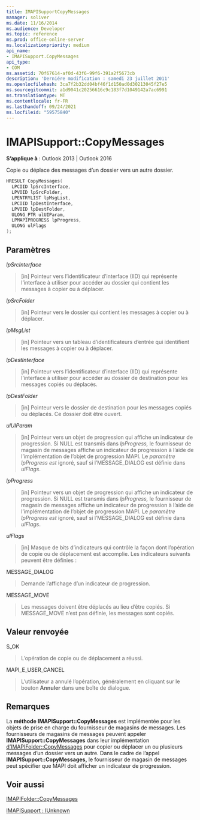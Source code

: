 ```yaml
---
title: IMAPISupportCopyMessages
manager: soliver
ms.date: 11/16/2014
ms.audience: Developer
ms.topic: reference
ms.prod: office-online-server
ms.localizationpriority: medium
api_name:
- IMAPISupport.CopyMessages
api_type:
- COM
ms.assetid: 70f67614-af0d-43f6-99f6-391a2f5673cb
description: 'Derniére modification : samedi 23 juillet 2011'
ms.openlocfilehash: 3ca7f2b32dd04bf46f1d150ad0d30213045f27e5
ms.sourcegitcommit: a1d9041c20256616c9c183f7d1049142a7ac6991
ms.translationtype: MT
ms.contentlocale: fr-FR
ms.lasthandoff: 09/24/2021
ms.locfileid: "59575840"
---
```

# <a name="imapisupportcopymessages"></a>IMAPISupport::CopyMessages

  
  
**S’applique à** : Outlook 2013 | Outlook 2016 
  
Copie ou déplace des messages d’un dossier vers un autre dossier.
  
```cpp
HRESULT CopyMessages(
  LPCIID lpSrcInterface,
  LPVOID lpSrcFolder,
  LPENTRYLIST lpMsgList,
  LPCIID lpDestInterface,
  LPVOID lpDestFolder,
  ULONG_PTR ulUIParam,
  LPMAPIPROGRESS lpProgress,
  ULONG ulFlags
);
```

## <a name="parameters"></a>Paramètres

 _lpSrcInterface_
  
> [in] Pointeur vers l’identificateur d’interface (IID) qui représente l’interface à utiliser pour accéder au dossier qui contient les messages à copier ou à déplacer.
    
 _lpSrcFolder_
  
> [in] Pointeur vers le dossier qui contient les messages à copier ou à déplacer.
    
 _lpMsgList_
  
> [in] Pointeur vers un tableau d’identificateurs d’entrée qui identifient les messages à copier ou à déplacer. 
    
 _lpDestInterface_
  
> [in] Pointeur vers l’identificateur d’interface (IID) qui représente l’interface à utiliser pour accéder au dossier de destination pour les messages copiés ou déplacés.
    
 _lpDestFolder_
  
> [in] Pointeur vers le dossier de destination pour les messages copiés ou déplacés. Ce dossier doit être ouvert.
    
 _ulUIParam_
  
> [in] Pointeur vers un objet de progression qui affiche un indicateur de progression. Si NULL est transmis dans  _lpProgress,_ le fournisseur de magasin de messages affiche un indicateur de progression à l’aide de l’implémentation de l’objet de progression MAPI. Le  _paramètre lpProgress est_ ignoré, sauf si l’MESSAGE_DIALOG est définie dans  _ulFlags_.
    
 _lpProgress_
  
> [in] Pointeur vers un objet de progression qui affiche un indicateur de progression. Si NULL est transmis dans  _lpProgress,_ le fournisseur de magasin de messages affiche un indicateur de progression à l’aide de l’implémentation de l’objet de progression MAPI. Le  _paramètre lpProgress est_ ignoré, sauf si l’MESSAGE_DIALOG est définie dans  _ulFlags_.
    
 _ulFlags_
  
> [in] Masque de bits d’indicateurs qui contrôle la façon dont l’opération de copie ou de déplacement est accomplie. Les indicateurs suivants peuvent être définies :
    
MESSAGE_DIALOG 
  
> Demande l’affichage d’un indicateur de progression.
    
MESSAGE_MOVE 
  
> Les messages doivent être déplacés au lieu d’être copiés. Si MESSAGE_MOVE n’est pas définie, les messages sont copiés.
    
## <a name="return-value"></a>Valeur renvoyée

S_OK 
  
> L’opération de copie ou de déplacement a réussi.
    
MAPI_E_USER_CANCEL 
  
> L’utilisateur a annulé l’opération, généralement en cliquant sur le bouton **Annuler** dans une boîte de dialogue. 
    
## <a name="remarks"></a>Remarques

La **méthode IMAPISupport::CopyMessages** est implémentée pour les objets de prise en charge du fournisseur de magasins de messages. Les fournisseurs de magasins de messages peuvent appeler **IMAPISupport::CopyMessages** dans leur implémentation [d’IMAPIFolder::CopyMessages](imapifolder-copymessages.md) pour copier ou déplacer un ou plusieurs messages d’un dossier vers un autre. Dans le cadre de l’appel **IMAPISupport::CopyMessages,** le fournisseur de magasin de messages peut spécifier que MAPI doit afficher un indicateur de progression. 
  
## <a name="see-also"></a>Voir aussi



[IMAPIFolder::CopyMessages](imapifolder-copymessages.md)
  
[IMAPISupport : IUnknown](imapisupportiunknown.md)

